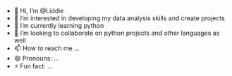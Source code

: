 - 👋 Hi, I’m @Liddie
- 👀 I’m interested in developing my data analysis skills and create projects
- 🌱 I’m currently learning python
- 💞️ I’m looking to collaborate on python projects and other languages as well
- 📫 How to reach me ...
- 😄 Pronouns: ...
- ⚡ Fun fact: ...

<!---
Liddie/Liddie is a ✨ special ✨ repository because its `README.md` (this file) appears on your GitHub profile.
You can click the Preview link to take a look at your changes.
--->
